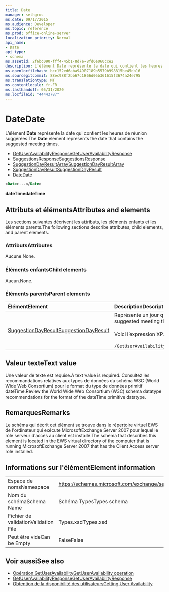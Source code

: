 ```yaml
---
title: Date
manager: sethgros
ms.date: 09/17/2015
ms.audience: Developer
ms.topic: reference
ms.prod: office-online-server
localization_priority: Normal
api_name:
- Date
api_type:
- schema
ms.assetid: 2f6bc090-fff4-45b1-8d7e-8fd6e060cce2
description: L’élément Date représente la date qui contient les heures de réunion suggérées.
ms.openlocfilehash: bcc152ed6aba94907189b5579b998815be45db16
ms.sourcegitcommit: 88ec988f2bb67c1866d06b361615f3674a24e795
ms.translationtype: MT
ms.contentlocale: fr-FR
ms.lasthandoff: 05/31/2020
ms.locfileid: "44443787"
---
```

# <a name="date"></a><span data-ttu-id="215e1-103">Date</span><span class="sxs-lookup"><span data-stu-id="215e1-103">Date</span></span>

<span data-ttu-id="215e1-104">L’élément **Date** représente la date qui contient les heures de réunion suggérées.</span><span class="sxs-lookup"><span data-stu-id="215e1-104">The **Date** element represents the date that contains the suggested meeting times.</span></span> 
  
- [<span data-ttu-id="215e1-105">GetUserAvailabilityResponse</span><span class="sxs-lookup"><span data-stu-id="215e1-105">GetUserAvailabilityResponse</span></span>](getuseravailabilityresponse.md) 
- [<span data-ttu-id="215e1-106">SuggestionsResponse</span><span class="sxs-lookup"><span data-stu-id="215e1-106">SuggestionsResponse</span></span>](suggestionsresponse.md) 
- [<span data-ttu-id="215e1-107">SuggestionDayResultArray</span><span class="sxs-lookup"><span data-stu-id="215e1-107">SuggestionDayResultArray</span></span>](suggestiondayresultarray.md)  
- [<span data-ttu-id="215e1-108">SuggestionDayResult</span><span class="sxs-lookup"><span data-stu-id="215e1-108">SuggestionDayResult</span></span>](suggestiondayresult.md)  
- [<span data-ttu-id="215e1-109">Date</span><span class="sxs-lookup"><span data-stu-id="215e1-109">Date</span></span>](date.md)
  
```xml
<Date>...</Date>
```

<span data-ttu-id="215e1-110">**dateTime**</span><span class="sxs-lookup"><span data-stu-id="215e1-110">**dateTime**</span></span>

## <a name="attributes-and-elements"></a><span data-ttu-id="215e1-111">Attributs et éléments</span><span class="sxs-lookup"><span data-stu-id="215e1-111">Attributes and elements</span></span>

<span data-ttu-id="215e1-112">Les sections suivantes décrivent les attributs, les éléments enfants et les éléments parents.</span><span class="sxs-lookup"><span data-stu-id="215e1-112">The following sections describe attributes, child elements, and parent elements.</span></span>
  
### <a name="attributes"></a><span data-ttu-id="215e1-113">Attributs</span><span class="sxs-lookup"><span data-stu-id="215e1-113">Attributes</span></span>

<span data-ttu-id="215e1-114">Aucune.</span><span class="sxs-lookup"><span data-stu-id="215e1-114">None.</span></span>
  
### <a name="child-elements"></a><span data-ttu-id="215e1-115">Éléments enfants</span><span class="sxs-lookup"><span data-stu-id="215e1-115">Child elements</span></span>

<span data-ttu-id="215e1-116">Aucun.</span><span class="sxs-lookup"><span data-stu-id="215e1-116">None.</span></span>
  
### <a name="parent-elements"></a><span data-ttu-id="215e1-117">Éléments parents</span><span class="sxs-lookup"><span data-stu-id="215e1-117">Parent elements</span></span>

|<span data-ttu-id="215e1-118">**Élément**</span><span class="sxs-lookup"><span data-stu-id="215e1-118">**Element**</span></span>|<span data-ttu-id="215e1-119">**Description**</span><span class="sxs-lookup"><span data-stu-id="215e1-119">**Description**</span></span>|
|:-----|:-----|
|[<span data-ttu-id="215e1-120">SuggestionDayResult</span><span class="sxs-lookup"><span data-stu-id="215e1-120">SuggestionDayResult</span></span>](suggestiondayresult.md) <br/> |<span data-ttu-id="215e1-121">Représente un jour qui contient des heures de réunion suggérées.</span><span class="sxs-lookup"><span data-stu-id="215e1-121">Represents a single day that contains suggested meeting times.</span></span>  <br/><br/><span data-ttu-id="215e1-122">Voici l’expression XPath 2,0 pour cet élément :</span><span class="sxs-lookup"><span data-stu-id="215e1-122">The following is the XPath 2.0 expression to this element:</span></span><br/><br/>  `/GetUserAvailabilityResponse/SuggestionsResponse/SuggestionDayResultArray/SuggestionDayResult[i]` <br/> |
   
## <a name="text-value"></a><span data-ttu-id="215e1-123">Valeur texte</span><span class="sxs-lookup"><span data-stu-id="215e1-123">Text value</span></span>

<span data-ttu-id="215e1-124">Une valeur de texte est requise.</span><span class="sxs-lookup"><span data-stu-id="215e1-124">A text value is required.</span></span> <span data-ttu-id="215e1-125">Consultez les recommandations relatives aux types de données du schéma W3C (World Wide Web Consortium) pour le format du type de données primitif dateTime.</span><span class="sxs-lookup"><span data-stu-id="215e1-125">Review the World Wide Web Consortium (W3C) schema datatype recommendations for the format of the dateTime primitive datatype.</span></span>
  
## <a name="remarks"></a><span data-ttu-id="215e1-126">Remarques</span><span class="sxs-lookup"><span data-stu-id="215e1-126">Remarks</span></span>

<span data-ttu-id="215e1-127">Le schéma qui décrit cet élément se trouve dans le répertoire virtuel EWS de l'ordinateur qui exécute MicrosoftExchange Server 2007 pour lequel le rôle serveur d'accès au client est installé.</span><span class="sxs-lookup"><span data-stu-id="215e1-127">The schema that describes this element is located in the EWS virtual directory of the computer that is running MicrosoftExchange Server 2007 that has the Client Access server role installed.</span></span>
  
## <a name="element-information"></a><span data-ttu-id="215e1-128">Informations sur l'élément</span><span class="sxs-lookup"><span data-stu-id="215e1-128">Element information</span></span>

|||
|:-----|:-----|
|<span data-ttu-id="215e1-129">Espace de noms</span><span class="sxs-lookup"><span data-stu-id="215e1-129">Namespace</span></span>  <br/> |https://schemas.microsoft.com/exchange/services/2006/types  <br/> |
|<span data-ttu-id="215e1-130">Nom du schéma</span><span class="sxs-lookup"><span data-stu-id="215e1-130">Schema Name</span></span>  <br/> |<span data-ttu-id="215e1-131">Schéma Types</span><span class="sxs-lookup"><span data-stu-id="215e1-131">Types schema</span></span>  <br/> |
|<span data-ttu-id="215e1-132">Fichier de validation</span><span class="sxs-lookup"><span data-stu-id="215e1-132">Validation File</span></span>  <br/> |<span data-ttu-id="215e1-133">Types.xsd</span><span class="sxs-lookup"><span data-stu-id="215e1-133">Types.xsd</span></span>  <br/> |
|<span data-ttu-id="215e1-134">Peut être vide</span><span class="sxs-lookup"><span data-stu-id="215e1-134">Can be Empty</span></span>  <br/> |<span data-ttu-id="215e1-135">False</span><span class="sxs-lookup"><span data-stu-id="215e1-135">False</span></span>  <br/> |
   
## <a name="see-also"></a><span data-ttu-id="215e1-136">Voir aussi</span><span class="sxs-lookup"><span data-stu-id="215e1-136">See also</span></span>

- [<span data-ttu-id="215e1-137">Opération GetUserAvailability</span><span class="sxs-lookup"><span data-stu-id="215e1-137">GetUserAvailability operation</span></span>](getuseravailability-operation.md) 
- [<span data-ttu-id="215e1-138">GetUserAvailabilityResponse</span><span class="sxs-lookup"><span data-stu-id="215e1-138">GetUserAvailabilityResponse</span></span>](getuseravailabilityresponse.md)
- [<span data-ttu-id="215e1-139">Obtention de la disponibilité des utilisateurs</span><span class="sxs-lookup"><span data-stu-id="215e1-139">Getting User Availability</span></span>](https://msdn.microsoft.com/library/d4133fcb-9b0f-4e6b-aadf-a389da83516a%28Office.15%29.aspx)


